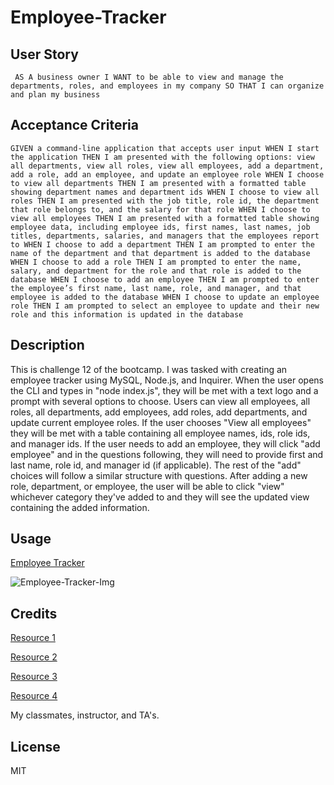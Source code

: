 # Employee-Tracker

## User Story
``
AS A business owner
I WANT to be able to view and manage the departments, roles, and employees in my company
SO THAT I can organize and plan my business``

## Acceptance Criteria
``
GIVEN a command-line application that accepts user input
WHEN I start the application
THEN I am presented with the following options: view all departments, view all roles, view all employees, add a department, add a role, add an employee, and update an employee role
WHEN I choose to view all departments
THEN I am presented with a formatted table showing department names and department ids
WHEN I choose to view all roles
THEN I am presented with the job title, role id, the department that role belongs to, and the salary for that role
WHEN I choose to view all employees
THEN I am presented with a formatted table showing employee data, including employee ids, first names, last names, job titles, departments, salaries, and managers that the employees report to
WHEN I choose to add a department
THEN I am prompted to enter the name of the department and that department is added to the database
WHEN I choose to add a role
THEN I am prompted to enter the name, salary, and department for the role and that role is added to the database
WHEN I choose to add an employee
THEN I am prompted to enter the employee’s first name, last name, role, and manager, and that employee is added to the database
WHEN I choose to update an employee role
THEN I am prompted to select an employee to update and their new role and this information is updated in the database ``

## Description
 
This is challenge 12 of the bootcamp. I was tasked with creating an employee tracker using MySQL, Node.js, and Inquirer. When the user opens the CLI and types in "node index.js", they will be met with a text logo and a prompt with several options to choose. Users can view all employees, all roles, all departments, add employees, add roles, add departments, and update current employee roles. If the user chooses "View all employees" they will be met with a table containing all employee names, ids, role ids, and manager ids. If the user needs to add an employee, they will click "add employee" and in the questions following, they will need to provide first and last name, role id, and manager id (if applicable). The rest of the "add" choices will follow a similar structure with questions. After adding a new role, department, or employee, the user will be able to click "view" whichever category they've added to and they will see the updated view containing the added information.

## Usage
[Employee Tracker](https://drive.google.com/file/d/1_uyqusbewC4NcyM6lOCbVeA4yiYVwY93/view)
 
![Employee-Tracker-Img](https://i.gyazo.com/18718d6af7e58c6228bdcdb3f8ada86e.png)



## Credits

[Resource 1](https://coding-boot-camp.github.io/full-stack/computer-literacy/video-submission-guide)

[Resource 2](https://www.npmjs.com/package/asciiart-logo)

[Resource 3](https://www.npmjs.com/package/inquirer)

[Resource 4](https://dev.mysql.com/doc/)

My classmates, instructor, and TA's.

## License

MIT
